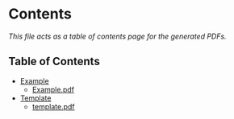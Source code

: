 # Contents
*This file acts as a table of contents page for the generated PDFs.*

## Table of Contents

- [Example](Example)
    - [Example.pdf](Example/Example.pdf)
- [Template](Template)
    - [template.pdf](Template/template.pdf)